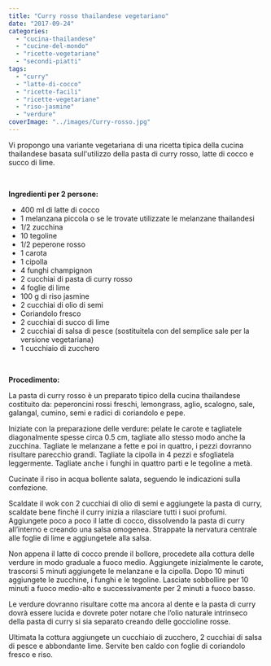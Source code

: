 ```yaml
---
title: "Curry rosso thailandese vegetariano"
date: "2017-09-24"
categories: 
  - "cucina-thailandese"
  - "cucine-del-mondo"
  - "ricette-vegetariane"
  - "secondi-piatti"
tags: 
  - "curry"
  - "latte-di-cocco"
  - "ricette-facili"
  - "ricette-vegetariane"
  - "riso-jasmine"
  - "verdure"
coverImage: "../images/Curry-rosso.jpg"
---
```


Vi propongo una variante vegetariana di una ricetta tipica della cucina thailandese basata sull'utilizzo della pasta di curry rosso, latte di cocco e succo di lime.

 

**Ingredienti per 2 persone:**

- 400 ml di latte di cocco
- 1 melanzana piccola o se le trovate utilizzate le melanzane thailandesi
- 1/2 zucchina
- 10 tegoline
- 1/2 peperone rosso
- 1 carota
- 1 cipolla
- 4 funghi champignon
- 2 cucchiai di pasta di curry rosso
- 4 foglie di lime
- 100 g di riso jasmine
- 2 cucchiai di olio di semi
- Coriandolo fresco
- 2 cucchiai di succo di lime
- 2 cucchiai di salsa di pesce (sostituitela con del semplice sale per la versione vegetariana)
- 1 cucchiaio di zucchero

 

**Procedimento:**

La pasta di curry rosso è un preparato tipico della cucina thailandese costituito da: peperoncini rossi freschi, lemongrass, aglio, scalogno, sale, galangal, cumino, semi e radici di coriandolo e pepe.

Iniziate con la preparazione delle verdure: pelate le carote e tagliatele diagonalmente spesse circa 0.5 cm, tagliate allo stesso modo anche la zucchina. Tagliate le melanzane a fette e poi in quattro, i pezzi dovranno risultare parecchio grandi. Tagliate la cipolla in 4 pezzi e sfogliatela leggermente. Tagliate anche i funghi in quattro parti e le tegoline a metà.

Cucinate il riso in acqua bollente salata, seguendo le indicazioni sulla confezione.

Scaldate il wok con 2 cucchiai di olio di semi e aggiungete la pasta di curry, scaldate bene finché il curry inizia a rilasciare tutti i suoi profumi. Aggiungete poco a poco il latte di cocco, dissolvendo la pasta di curry all’interno e creando una salsa omogenea. Strappate la nervatura centrale alle foglie di lime e aggiungetele alla salsa.

Non appena il latte di cocco prende il bollore, procedete alla cottura delle verdure in modo graduale a fuoco medio. Aggiungete inizialmente le carote, trascorsi 5 minuti aggiungete le melanzane e la cipolla. Dopo 10 minuti aggiungete le zucchine, i funghi e le tegoline. Lasciate sobbollire per 10 minuti a fuoco medio-alto e successivamente per 2 minuti a fuoco basso.

Le verdure dovranno risultare cotte ma ancora al dente e la pasta di curry dovrà essere lucida e dovrete poter notare che l’olio naturale intrinseco della pasta di curry si sia separato creando delle goccioline rosse.

Ultimata la cottura aggiungete un cucchiaio di zucchero, 2 cucchiai di salsa di pesce e abbondante lime. Servite ben caldo con foglie di coriandolo fresco e riso.
